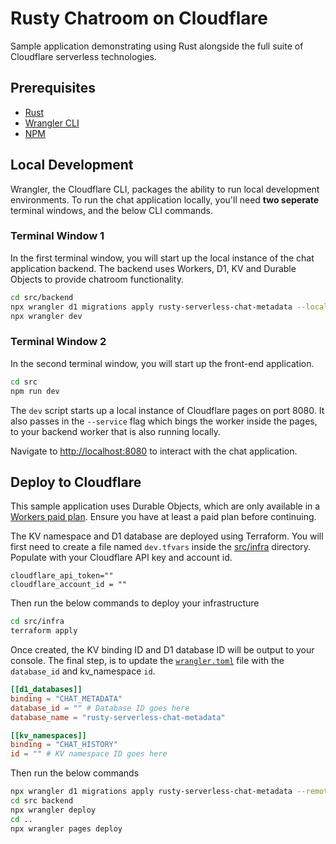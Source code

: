 # Rusty Chatroom on Cloudflare

Sample application demonstrating using Rust alongside the full suite of Cloudflare serverless technologies.

## Prerequisites

- [Rust](https://www.rust-lang.org/tools/install)
- [Wrangler CLI](https://developers.cloudflare.com/workers/wrangler/install-and-update/)
- [NPM](https://docs.npmjs.com/downloading-and-installing-node-js-and-npm)

## Local Development

Wrangler, the Cloudflare CLI, packages the ability to run local development environments. To run the chat application locally, you'll need **two seperate** terminal windows, and the below CLI commands.

### Terminal Window 1

In the first terminal window, you will start up the local instance of the chat application backend. The backend uses Workers, D1, KV and Durable Objects to provide chatroom functionality.

```sh
cd src/backend
npx wrangler d1 migrations apply rusty-serverless-chat-metadata --local
npx wrangler dev
```

### Terminal Window 2

In the second terminal window, you will start up the front-end application.

```sh
cd src
npm run dev
```

The `dev` script starts up a local instance of Cloudflare pages on port 8080. It also passes in the `--service` flag which bings the worker inside the pages, to your backend worker that is also running locally.

Navigate to [http://localhost:8080](http://localhost:8080/chats) to interact with the chat application.

## Deploy to Cloudflare

This sample application uses Durable Objects, which are only available in a [Workers paid plan](https://developers.cloudflare.com/workers/platform/pricing/#workers). Ensure you have at least a paid plan before continuing.

The KV namespace and D1 database are deployed using Terraform. You will first need to create a file named `dev.tfvars` inside the [src/infra](/src/infra/) directory. Populate with your Cloudflare API key and account id.

```
cloudflare_api_token=""
cloudflare_account_id = ""
```

Then run the below commands to deploy your infrastructure

```sh
cd src/infra
terraform apply
```

Once created, the KV binding ID and D1 database ID will be output to your console. The final step, is to update the [`wrangler.toml`](/src/backend/wrangler.toml) file with the `database_id` and kv_namespace `id`.
```toml
[[d1_databases]]
binding = "CHAT_METADATA"
database_id = "" # Database ID goes here
database_name = "rusty-serverless-chat-metadata"

[[kv_namespaces]]
binding = "CHAT_HISTORY"
id = "" # KV namespace ID goes here
```

Then run the below commands

```sh
npx wrangler d1 migrations apply rusty-serverless-chat-metadata --remote
cd src backend
npx wrangler deploy
cd ..
npx wrangler pages deploy
```
